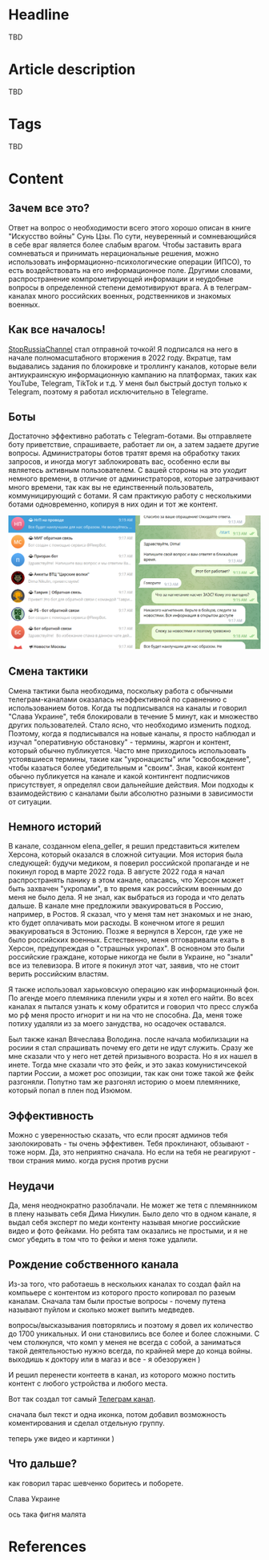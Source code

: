 # Headline
TBD

# Article description
TBD 

# Tags
TBD

# Content

## Зачем все это?
Ответ на вопрос о необходимости всего этого хорошо описан в книге "Искусство войны" Сунь Цзы.
По сути, неуверенный и сомневающийся в себе враг является более слабым врагом. 
Чтобы заставить врага сомневаться и принимать нерациональные решения, можно использовать информационно-психологические операции (ИПСО), то есть воздействовать на его информационное поле.
Другими словами, распространение компрометирующей информации и неудобные вопросы в определенной степени демотивируют врага. 
А в телеграм-каналах много российских военных, родственников и знакомых военных.

## Как все началось!
[StopRussiaChannel](https://t.me/+EbXZHBfHXbszY2I6) стал отправной точкой!
Я подписался на него в начале полномасштабного вторжения в 2022 году.
Вкратце, там выдавались задания по блокировке и троллингу каналов, которые вели антиукраинскую информационную кампанию на платформах, таких как YouTube, Telegram, TikTok и т.д. 
У меня был быстрый доступ только к Telegram, поэтому я работал исключительно в Telegramе.

## Боты
Достаточно эффективно работать с Telegram-ботами.
Вы отправляете боту приветствие, спрашиваете, работает ли он, а затем задаете другие вопросы.
Администраторы ботов тратят время на обработку таких запросов, и иногда могут заблокировать вас, особенно если вы являетесь активным пользователем.
С вашей стороны на это уходит немного времени, в отличие от администраторов, которые затрачивают много времени, так как вы не единственный пользователь, коммуницирующий с ботами.
Я сам практикую работу с несколькими ботами одновременно, копируя в них один и тот же контент.

<img src="./TelegramChannel1.png" alt="bots" />

## Смена тактики
Смена тактики была необходима, поскольку работа с обычными телеграм-каналами оказалась неэффективной по сравнению с использованием ботов.
Когда ты подписывался на каналы и говорил "Слава Украине", тебя блокировали в течение 5 минут, как и множество других пользователей.
Стало ясно, что необходимо изменить подход.
Поэтому, когда я подписывался на новые каналы, я просто наблюдал и изучал "оперативную обстановку" - термины, жаргон и контент, который обычно публикуется. 
Часто мне приходилось использовать устоявшиеся термины, такие как "укронацисты" или "освобождение", чтобы казаться более убедительным и "своим". 
Зная, какой контент обычно публикуется на канале и какой контингент подписчиков присутствует, я определял свои дальнейшие действия.
Мои подходы к взаимодействию с каналами были абсолютно разными в зависимости от ситуации.

## Немного историй
В канале, созданном elena_geller, я решил представиться жителем Херсона, который оказался в сложной ситуации. 
Моя история была следующей: будучи медиком, я поверил российской пропаганде и не покинул город в марте 2022 года.
В августе 2022 года я начал распространять панику в этом канале, опасаясь, что Херсон может быть захвачен "укропами", в то время как российским военным до меня не было дела.
Я не знал, как выбраться из города и что делать дальше.
В канале мне предложили эвакуироваться в Россию, например, в Ростов.
Я сказал, что у меня там нет знакомых и не знаю, кто будет оплачивать мои расходы.
В конечном итоге я решил эвакуироваться в Эстонию.
Позже я вернулся в Херсон, где уже не было российских военных.
Естественно, меня отговаривали ехать в Херсон, предупреждая о "страшных укропах".
В основном это были российские граждане, которые никогда не были в Украине, но "знали" все из телевизора.
В итоге я покинул этот чат, заявив, что не стоит верить российским властям.

Я также использовал харьковскую операцию как информационный фон. По агенде моего племяника пленили укры и я хотел его найти.
Во всех каналах я пытался узнать к кому обратится и говорил что пресс служба мо рф меня просто игнорит и ни на что не способна. 
Да, меня тоже потиху удаляли из за моего занудства, но осадочек оставался.

Был также канал Вячеслава Володина. после начала мобилизации на росиии я стал спрашивать почему его дети не идут служить.
Сразу же мне сказали что у него нет детей призывного возраста. Но я их нашел в инете. Тогда мне сказали что это фейк, и это заказ
комунистичсекой партии России, а может рос опозиции, так как они тоже такой же фейк разгоняли. 
Попутно там же разгонял историю о моем племяннике, который попал в плен под Изюмом.

## Эффективность 
Можно с уверенностью сказать, что если просят админов тебя заюлокировать - ты очень эффективен.
Тебя проклинают, обзывают - тоже норм. Да, это неприятно сначала. Но если на тебя не реагируют - твои страния мимо.
когда русня против русни

## Неудачи
Да, меня неоднократно разоблачали. Не может же тетя с племянником в плену называть себя Дима Никулин.
Было дело что в одном канале, я выдал себя эксперт по меди контенту называя многие российские видео и фото фейками.
Но ребята там оказались не простыми, и я не смог убедить в том что то фейки и меня тоже удалили.

## Рождение собственного канала  
Из-за того, что работаешь в нескольких каналах то создал файл на компььере с контентом из которого просто копировал по разеым каналам.
Cначала там были простые вопросы - почему путена называют пуйлом и сколько может выпить медведев.

 вопросы/высказывания повторялись 
 и поэтому я довел их количество до 1700 уникальных. 
И они становились все более и более сложными.
С чем столкнулся, что комп у менея не всегда с собой, а заниматься такой деятельностью нужно всегда, по крайней мере до конца войны.
выходишь к доктору или в магаз и все - я обезоружен )

И решил перенести контеетв в канал, из которого можно постить контент с любого устройства и любого места.

Вот так создал тот самый [Телеграм канал](https://t.me/questions4russians). 

сначала был текст и одна иконка, потом добавил возможность коментирования и сделал отдельную группу. 

теперь уже видео и картинки )


## Что дальше?

как говорил тарас шевченко боритесь и поборете.

Слава Украине

ось така фигня малята


# References
